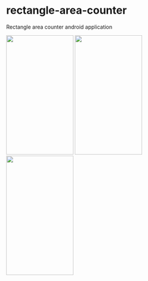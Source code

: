 # rectangle-area-counter
Rectangle area counter android application

<img src="https://4.bp.blogspot.com/-aqMOW1YmF2o/WhearZF9wbI/AAAAAAAAAm8/3ns5cRdumrYecyN8utEk6DJyr6RFbtZGwCPcBGAYYCw/s1600/photo6217548164571965395.jpg" height="320" width="180">
<img src="https://3.bp.blogspot.com/-dYTZqcGGDkw/WheaiSx6HSI/AAAAAAAAAm8/nn-b9EBcemo3Xj4Jb3LXvSpoJ9dr2KAJgCPcBGAYYCw/s1600/photo6107362505169938404.jpg" height="320" width="180">
<img src="https://3.bp.blogspot.com/-XZMRq4TeRN4/WheahzYlf0I/AAAAAAAAAm8/A_4LT04CVtcXArOOkXQwhqS9sz_7fTNkgCPcBGAYYCw/s1600/photo6107362505169938403.jpg" height="320" width="180">
